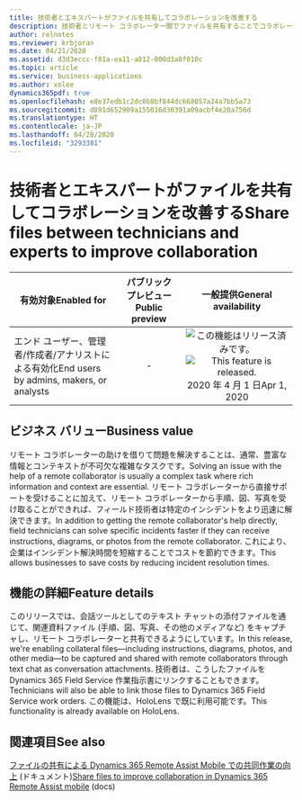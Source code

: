 ```yaml
---
title: 技術者とエキスパートがファイルを共有してコラボレーションを改善する
description: 技術者とリモート コラボレーター間でファイルを共有することでコラボレーションを改善する
author: relnotes
ms.reviewer: krbjoran
ms.date: 04/21/2020
ms.assetid: d3d3eccc-f81a-ea11-a812-000d3a8f010c
ms.topic: article
ms.service: business-applications
ms.author: xolee
dynamics365pdf: true
ms.openlocfilehash: e8e37edb1c2dc0b8bf844dc668057a24a7bb5a73
ms.sourcegitcommit: d891d652909a155016d30391a09acbf4e20a756d
ms.translationtype: HT
ms.contentlocale: ja-JP
ms.lasthandoff: 04/28/2020
ms.locfileid: "3293381"
---
```

# <a name="share-files-between-technicians-and-experts-to-improve-collaboration"></a><span data-ttu-id="7997a-103">技術者とエキスパートがファイルを共有してコラボレーションを改善する</span><span class="sxs-lookup"><span data-stu-id="7997a-103">Share files between technicians and experts to improve collaboration</span></span>


| <span data-ttu-id="7997a-104">有効対象</span><span class="sxs-lookup"><span data-stu-id="7997a-104">Enabled for</span></span>    |  <span data-ttu-id="7997a-105">パブリック プレビュー</span><span class="sxs-lookup"><span data-stu-id="7997a-105">Public preview</span></span> | <span data-ttu-id="7997a-106">一般提供</span><span class="sxs-lookup"><span data-stu-id="7997a-106">General availability</span></span> | 
| ---------- | :----------: |:----------: |
|<span data-ttu-id="7997a-107">エンド ユーザー、管理者/作成者/アナリストによる有効化</span><span class="sxs-lookup"><span data-stu-id="7997a-107">End users by admins, makers, or analysts</span></span>|-| <span data-ttu-id="7997a-108">![この機能はリリース済みです。](/dynamics365-release-plan/media/green-checkmark.png "この機能はリリース済みです。")</span><span class="sxs-lookup"><span data-stu-id="7997a-108">![This feature is released.](/dynamics365-release-plan/media/green-checkmark.png "This feature is released.")</span></span> <span data-ttu-id="7997a-109">2020 年 4 月 1 日</span><span class="sxs-lookup"><span data-stu-id="7997a-109">Apr 1, 2020</span></span>|


## <a name="business-value"></a><span data-ttu-id="7997a-110">ビジネス バリュー</span><span class="sxs-lookup"><span data-stu-id="7997a-110">Business value</span></span>
<!-- bv start -->
<span data-ttu-id="7997a-111">リモート コラボレーターの助けを借りて問題を解決することは、通常、豊富な情報とコンテキストが不可欠な複雑なタスクです。</span><span class="sxs-lookup"><span data-stu-id="7997a-111">Solving an issue with the help of a remote collaborator is usually a complex task where rich information and context are essential.</span></span> <span data-ttu-id="7997a-112">リモート コラボレーターから直接サポートを受けることに加えて、リモート コラボレーターから手順、図、写真を受け取ることができれば、フィールド技術者は特定のインシデントをより迅速に解決できます。</span><span class="sxs-lookup"><span data-stu-id="7997a-112">In addition to getting the remote collaborator's help directly, field technicians can solve specific incidents faster if they can receive instructions, diagrams, or photos from the remote collaborator.</span></span> <span data-ttu-id="7997a-113">これにより、企業はインシデント解決時間を短縮することでコストを節約できます。</span><span class="sxs-lookup"><span data-stu-id="7997a-113">This allows businesses to save costs by reducing incident resolution times.</span></span>
<!-- bv end -->



## <a name="feature-details"></a><span data-ttu-id="7997a-114">機能の詳細</span><span class="sxs-lookup"><span data-stu-id="7997a-114">Feature details</span></span>
<!--feature detail start -->
<span data-ttu-id="7997a-115">このリリースでは、会話ツールとしてのテキスト チャットの添付ファイルを通じて、関連資料ファイル (手順、図、写真、その他のメディアなど) をキャプチャし、リモート コラボレーターと共有できるようにしています。</span><span class="sxs-lookup"><span data-stu-id="7997a-115">In this release, we're enabling collateral files&mdash;including instructions, diagrams, photos, and other media&mdash;to be captured and shared with remote collaborators through text chat as conversation attachments.</span></span> <span data-ttu-id="7997a-116">技術者は、こうしたファイルを Dynamics 365 Field Service 作業指示書にリンクすることもできます。</span><span class="sxs-lookup"><span data-stu-id="7997a-116">Technicians will also be able to link those files to Dynamics 365 Field Service work orders.</span></span> <span data-ttu-id="7997a-117">この機能は、HoloLens で既に利用可能です。</span><span class="sxs-lookup"><span data-stu-id="7997a-117">This functionality is already available on HoloLens.</span></span>
<!--feature detail end -->










## <a name="see-also"></a><span data-ttu-id="7997a-118">関連項目</span><span class="sxs-lookup"><span data-stu-id="7997a-118">See also</span></span>

<!--docs start-->
<span data-ttu-id="7997a-119">[ファイルの共有による Dynamics 365 Remote Assist Mobile での共同作業の向上](https://docs.microsoft.com/dynamics365/mixed-reality/remote-assist/mobile-app/file-sharing) (ドキュメント)</span><span class="sxs-lookup"><span data-stu-id="7997a-119">[Share files to improve collaboration in Dynamics 365 Remote Assist mobile](https://docs.microsoft.com/dynamics365/mixed-reality/remote-assist/mobile-app/file-sharing) (docs)</span></span>
<!--docs end-->
